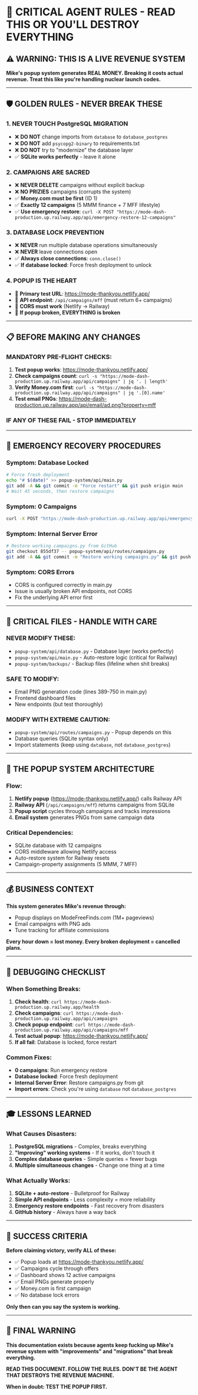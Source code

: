 # 🚨 CRITICAL AGENT RULES - READ THIS OR YOU'LL DESTROY EVERYTHING

## ⚠️ WARNING: THIS IS A LIVE REVENUE SYSTEM
**Mike's popup system generates REAL MONEY. Breaking it costs actual revenue. Treat this like you're handling nuclear launch codes.**

---

## 🛡️ GOLDEN RULES - NEVER BREAK THESE

### 1. **NEVER TOUCH PostgreSQL MIGRATION**
- ❌ **DO NOT** change imports from `database` to `database_postgres`
- ❌ **DO NOT** add `psycopg2-binary` to requirements.txt
- ❌ **DO NOT** try to "modernize" the database layer
- ✅ **SQLite works perfectly** - leave it alone

### 2. **CAMPAIGNS ARE SACRED**
- ❌ **NEVER DELETE** campaigns without explicit backup
- ❌ **NO PRIZIES** campaigns (corrupts the system)
- ✅ **Money.com must be first** (ID 1)
- ✅ **Exactly 12 campaigns** (5 MMM finance + 7 MFF lifestyle)
- ✅ **Use emergency restore**: `curl -X POST "https://mode-dash-production.up.railway.app/api/emergency-restore-12-campaigns"`

### 3. **DATABASE LOCK PREVENTION**
- ❌ **NEVER** run multiple database operations simultaneously
- ❌ **NEVER** leave connections open
- ✅ **Always close connections**: `conn.close()`
- ✅ **If database locked**: Force fresh deployment to unlock

### 4. **POPUP IS THE HEART**
- 🎯 **Primary test URL**: https://mode-thankyou.netlify.app/
- 🎯 **API endpoint**: `/api/campaigns/mff` (must return 6+ campaigns)
- 🎯 **CORS must work** (Netlify → Railway)
- 🎯 **If popup broken, EVERYTHING is broken**

---

## 📋 BEFORE MAKING ANY CHANGES

### **MANDATORY PRE-FLIGHT CHECKS:**
1. **Test popup works**: https://mode-thankyou.netlify.app/
2. **Check campaigns count**: `curl -s "https://mode-dash-production.up.railway.app/api/campaigns" | jq '. | length'`
3. **Verify Money.com first**: `curl -s "https://mode-dash-production.up.railway.app/api/campaigns" | jq '.[0].name'`
4. **Test email PNGs**: https://mode-dash-production.up.railway.app/api/email/ad.png?property=mff

### **IF ANY OF THESE FAIL - STOP IMMEDIATELY**

---

## 🚨 EMERGENCY RECOVERY PROCEDURES

### **Symptom: Database Locked**
```bash
# Force fresh deployment
echo "# $(date)" >> popup-system/api/main.py
git add -A && git commit -m "Force restart" && git push origin main
# Wait 45 seconds, then restore campaigns
```

### **Symptom: 0 Campaigns**
```bash
curl -X POST "https://mode-dash-production.up.railway.app/api/emergency-restore-12-campaigns"
```

### **Symptom: Internal Server Error**
```bash
# Restore working campaigns.py from GitHub
git checkout 855df37 -- popup-system/api/routes/campaigns.py
git add -A && git commit -m "Restore working campaigns.py" && git push origin main
```

### **Symptom: CORS Errors**
- CORS is configured correctly in main.py
- Issue is usually broken API endpoints, not CORS
- Fix the underlying API error first

---

## 📁 CRITICAL FILES - HANDLE WITH CARE

### **NEVER MODIFY THESE:**
- `popup-system/api/database.py` - Database layer (works perfectly)
- `popup-system/api/main.py` - Auto-restore logic (critical for Railway)
- `popup-system/backups/` - Backup files (lifeline when shit breaks)

### **SAFE TO MODIFY:**
- Email PNG generation code (lines 389-750 in main.py)
- Frontend dashboard files
- New endpoints (but test thoroughly)

### **MODIFY WITH EXTREME CAUTION:**
- `popup-system/api/routes/campaigns.py` - Popup depends on this
- Database queries (SQLite syntax only)
- Import statements (keep using `database`, not `database_postgres`)

---

## 🎯 THE POPUP SYSTEM ARCHITECTURE

### **Flow:**
1. **Netlify popup** (https://mode-thankyou.netlify.app/) calls Railway API
2. **Railway API** (`/api/campaigns/mff`) returns campaigns from SQLite
3. **Popup script** cycles through campaigns and tracks impressions
4. **Email system** generates PNGs from same campaign data

### **Critical Dependencies:**
- SQLite database with 12 campaigns
- CORS middleware allowing Netlify access
- Auto-restore system for Railway resets
- Campaign-property assignments (5 MMM, 7 MFF)

---

## 💰 BUSINESS CONTEXT

**This system generates Mike's revenue through:**
- Popup displays on ModeFreeFinds.com (1M+ pageviews)
- Email campaigns with PNG ads
- Tune tracking for affiliate commissions

**Every hour down = lost money. Every broken deployment = cancelled plans.**

---

## 🔧 DEBUGGING CHECKLIST

### **When Something Breaks:**

1. **Check health**: `curl https://mode-dash-production.up.railway.app/health`
2. **Check campaigns**: `curl https://mode-dash-production.up.railway.app/api/campaigns`
3. **Check popup endpoint**: `curl https://mode-dash-production.up.railway.app/api/campaigns/mff`
4. **Test actual popup**: https://mode-thankyou.netlify.app/
5. **If all fail**: Database is locked, force restart

### **Common Fixes:**
- **0 campaigns**: Run emergency restore
- **Database locked**: Force fresh deployment
- **Internal Server Error**: Restore campaigns.py from git
- **Import errors**: Check you're using `database` not `database_postgres`

---

## 🎓 LESSONS LEARNED

### **What Causes Disasters:**
1. **PostgreSQL migrations** - Complex, breaks everything
2. **"Improving" working systems** - If it works, don't touch it
3. **Complex database queries** - Simple queries = fewer bugs
4. **Multiple simultaneous changes** - Change one thing at a time

### **What Actually Works:**
1. **SQLite + auto-restore** - Bulletproof for Railway
2. **Simple API endpoints** - Less complexity = more reliability
3. **Emergency restore endpoints** - Fast recovery from disasters
4. **GitHub history** - Always have a way back

---

## 🚀 SUCCESS CRITERIA

**Before claiming victory, verify ALL of these:**
- ✅ Popup loads at https://mode-thankyou.netlify.app/
- ✅ Campaigns cycle through offers
- ✅ Dashboard shows 12 active campaigns
- ✅ Email PNGs generate properly
- ✅ Money.com is first campaign
- ✅ No database lock errors

**Only then can you say the system is working.**

---

## 🤬 FINAL WARNING

**This documentation exists because agents keep fucking up Mike's revenue system with "improvements" and "migrations" that break everything.**

**READ THIS DOCUMENT. FOLLOW THE RULES. DON'T BE THE AGENT THAT DESTROYS THE REVENUE MACHINE.**

**When in doubt: TEST THE POPUP FIRST.**